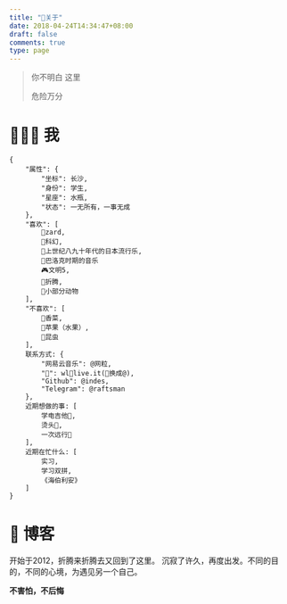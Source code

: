 ```yaml
---
title: "📌关于"
date: 2018-04-24T14:34:47+08:00
draft: false
comments: true
type: page
---
```


> 你不明白 这里
>
> 危险万分

# 👨🏻‍🚀 我
```
{
    "属性": {
        "坐标": 长沙,
        "身份": 学生,
        "星座": 水瓶,
        "状态": 一无所有，一事无成
    },
    "喜欢": [
        💖zard,
        🌌科幻, 
        💽上世纪八九十年代的日本流行乐, 
        🎻巴洛克时期的音乐
        🎮文明5,
        🔎折腾,
        🦔小部分动物
    ],
    "不喜欢": [
        🥗香菜,
        🍎苹果（水果）,
        🐛昆虫
    ],
    联系方式: {
        "网易云音乐": @网粒,
        "📧": wl🔹live.it(🔹换成@),
        "Github": @indes,
        "Telegram": @raftsman
    },
    近期想做的事: [
        学电吉他🎸,
        烫头👦,
        一次远行🎒
    ],
    近期在忙什么: [
        实习,
        学习双拼,
        《海伯利安》
    ]
}
```

# 📘 博客
开始于2012，折腾来折腾去又回到了这里。
沉寂了许久，再度出发。不同的目的，不同的心境，为遇见另一个自己。

**不害怕，不后悔**
